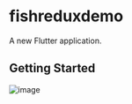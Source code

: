 # fishreduxdemo

A new Flutter application.

## Getting Started

   ![image](https://github.com/pheromone/Flutter_learn_demo/blob/master/%E5%85%B6%E4%BB%96/state%E7%AE%A1%E7%90%86/fish_redux_demo/result.gif) <br/>
